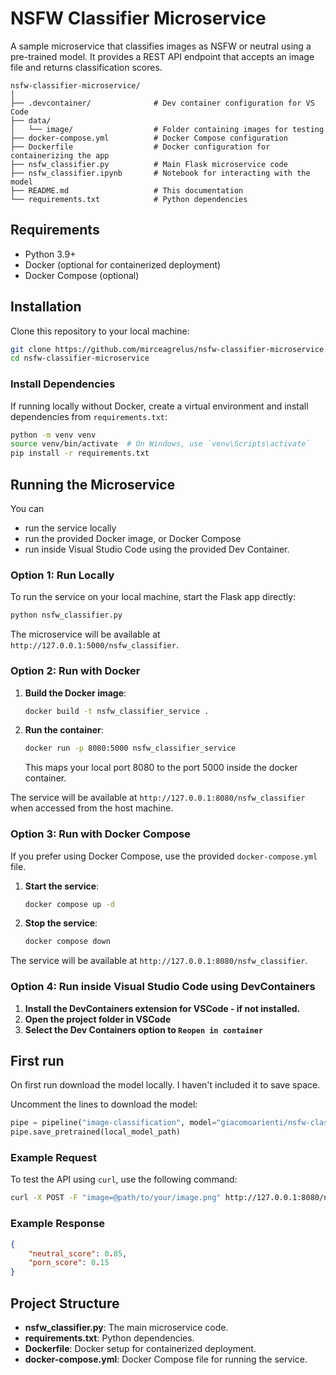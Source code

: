 
# NSFW Classifier Microservice

A sample microservice that classifies images as NSFW or neutral using a pre-trained model. It provides a REST API endpoint that accepts an image file and returns classification scores.

```
nsfw-classifier-microservice/
│
├── .devcontainer/              # Dev container configuration for VS Code
├── data/
│   └── image/                  # Folder containing images for testing
├── docker-compose.yml          # Docker Compose configuration
├── Dockerfile                  # Docker configuration for containerizing the app
├── nsfw_classifier.py          # Main Flask microservice code
├── nsfw_classifier.ipynb       # Notebook for interacting with the model 
├── README.md                   # This documentation
└── requirements.txt            # Python dependencies
```
## Requirements

- Python 3.9+
- Docker (optional for containerized deployment)
- Docker Compose (optional)

## Installation

Clone this repository to your local machine:

```bash
git clone https://github.com/mirceagrelus/nsfw-classifier-microservice.git
cd nsfw-classifier-microservice
```

### Install Dependencies

If running locally without Docker, create a virtual environment and install dependencies from `requirements.txt`:

```bash
python -m venv venv
source venv/bin/activate  # On Windows, use `venv\Scripts\activate`
pip install -r requirements.txt
```


## Running the Microservice
You can
- run the service locally
- run the provided Docker image, or Docker Compose
- run inside Visual Studio Code using the provided Dev Container.

### Option 1: Run Locally

To run the service on your local machine, start the Flask app directly:

```bash
python nsfw_classifier.py
```

The microservice will be available at `http://127.0.0.1:5000/nsfw_classifier`.

### Option 2: Run with Docker

1. **Build the Docker image**:

   ```bash
   docker build -t nsfw_classifier_service .
   ```

2. **Run the container**:

   ```bash
   docker run -p 8080:5000 nsfw_classifier_service
   ```
   This maps your local port 8080 to the port 5000 inside the docker container. 

The service will be available at `http://127.0.0.1:8080/nsfw_classifier` when accessed from the host machine.

### Option 3: Run with Docker Compose

If you prefer using Docker Compose, use the provided `docker-compose.yml` file.

1. **Start the service**:

   ```bash
   docker compose up -d
   ```

2. **Stop the service**:

   ```bash
   docker compose down
   ```

The service will be available at `http://127.0.0.1:8080/nsfw_classifier`.

### Option 4: Run inside Visual Studio Code using DevContainers
1. **Install the DevContainers extension for VSCode - if not installed.**
2. **Open the project folder in VSCode**
3. **Select the Dev Containers option to `Reopen in container`**

## First run
On first run download the model locally. I haven't included it to save space.

Uncomment the lines to download the model:
```python
pipe = pipeline("image-classification", model="giacomoarienti/nsfw-classifier")
pipe.save_pretrained(local_model_path)
```

### Example Request

To test the API using `curl`, use the following command:

```bash
curl -X POST -F "image=@path/to/your/image.png" http://127.0.0.1:8080/nsfw_classifier
```

### Example Response

```json
{
    "neutral_score": 0.85,
    "porn_score": 0.15
}
```

## Project Structure

- **nsfw_classifier.py**: The main microservice code.
- **requirements.txt**: Python dependencies.
- **Dockerfile**: Docker setup for containerized deployment.
- **docker-compose.yml**: Docker Compose file for running the service.

